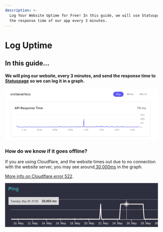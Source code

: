 ```yaml
---
description: >-
  Log Your Website Uptime for Free! In this guide, we will use Statuspage to log
  the response time of our app every 3 minutes.
---
```


# Log Uptime

## In this guide...

#### We will ping our website, every 3 minutes, and send the response time to [Statuspage](https://statuspage.io) so we can log it in a graph.

![Example Response Time - Discord \(05/06/21\)](../.gitbook/assets/image%20%2847%29.png)

### How do we know if it goes offline?

If you are using Cloudflare, and the website times out due to no connection with the website server, you may see around[ 30,000ms](https://accord.statuspage.io/#month) in the graph.

[More info on Cloudflare error 522](https://support.cloudflare.com/hc/en-us/articles/115003011431-Troubleshooting-Cloudflare-5XX-errors#522error).

![An example from accord.app status. ](../.gitbook/assets/image%20%2848%29.png)





